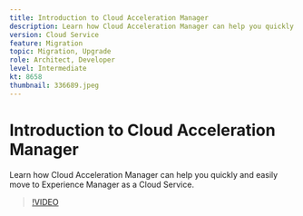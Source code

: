 ```yaml
---
title: Introduction to Cloud Acceleration Manager
description: Learn how Cloud Acceleration Manager can help you quickly and easily move to Experience Manager as a Cloud Service.
version: Cloud Service
feature: Migration
topic: Migration, Upgrade
role: Architect, Developer
level: Intermediate
kt: 8658
thumbnail: 336689.jpeg
---
```


# Introduction to Cloud Acceleration Manager

Learn how Cloud Acceleration Manager can help you quickly and easily move to Experience Manager as a Cloud Service.

>[!VIDEO](https://video.tv.adobe.com/v/336689/?quality=12&learn=on)
